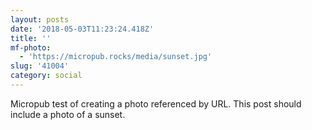 ```yaml
---
layout: posts
date: '2018-05-03T11:23:24.418Z'
title: ''
mf-photo:
  - 'https://micropub.rocks/media/sunset.jpg'
slug: '41004'
category: social
---
```

Micropub test of creating a photo referenced by URL. This post should include a photo of a sunset.
